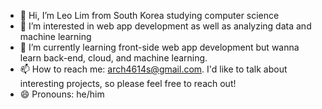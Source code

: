 - 👋 Hi, I’m Leo Lim from South Korea studying computer science
- 👀 I’m interested in web app development as well as analyzing data and machine learning
- 🌱 I’m currently learning front-side web app development but wanna learn back-end, cloud, and machine learning.
- 📫 How to reach me: arch4614s@gmail.com. I'd like to talk about interesting projects, so please feel free to reach out!
- 😄 Pronouns: he/him

<!---
LeoLim27/LeoLim27 is a ✨ special ✨ repository because its `README.md` (this file) appears on your GitHub profile.
You can click the Preview link to take a look at your changes.
--->
